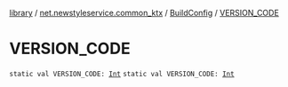 [library](../../index.md) / [net.newstyleservice.common_ktx](../index.md) / [BuildConfig](index.md) / [VERSION_CODE](./-v-e-r-s-i-o-n_-c-o-d-e.md)

# VERSION_CODE

`static val VERSION_CODE: `[`Int`](https://kotlinlang.org/api/latest/jvm/stdlib/kotlin/-int/index.html)
`static val VERSION_CODE: `[`Int`](https://kotlinlang.org/api/latest/jvm/stdlib/kotlin/-int/index.html)